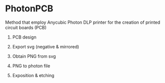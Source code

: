 # PhotonPCB
Method that employ Anycubic Photon DLP printer for the creation of printed circuit boards (PCB)

1. PCB design

2. Export svg (negative & mirrored)

3. Obtain PNG from svg

4. PNG to photon file

5. Exposition & etching
